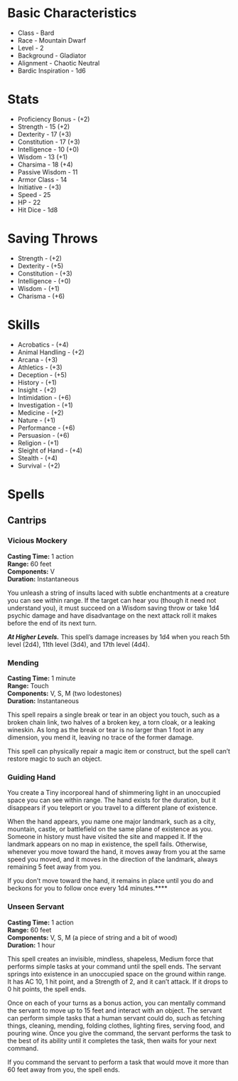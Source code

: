 # Basic Characteristics
- Class - Bard
- Race - Mountain Dwarf
- Level - 2
- Background - Gladiator
- Alignment - Chaotic Neutral
- Bardic Inspiration - 1d6
# Stats
- Proficiency Bonus - (+2)
- Strength - 15 (+2)
- Dexterity - 17 (+3)
- Constitution - 17 (+3)
- Intelligence - 10 (+0)
- Wisdom - 13 (+1)
- Charsima - 18 (+4)
- Passive Wisdom - 11
- Armor Class - 14
- Initiative - (+3)
- Speed - 25
- HP - 22
- Hit Dice - 1d8
# Saving Throws
- Strength - (+2)
- Dexterity - (+5)
- Constitution - (+3)
- Intelligence - (+0)
- Wisdom - (+1)
- Charisma - (+6)
# Skills
- Acrobatics - (+4)
- Animal Handling - (+2)
- Arcana - (+3)
- Athletics - (+3)
- Deception - (+5)
- History - (+1)
- Insight - (+2)
- Intimidation - (+6)
- Investigation - (+1)
- Medicine - (+2)
- Nature - (+1)
- Performance - (+6)
- Persuasion - (+6)
- Religion - (+1)
- Sleight of Hand - (+4)
- Stealth - (+4)
- Survival - (+2)
# Spells
## Cantrips
### Vicious Mockery
**Casting Time:** 1 action  
**Range:** 60 feet  
**Components:** V  
**Duration:** Instantaneous

You unleash a string of insults laced with subtle enchantments at a creature you can see within range. If the target can hear you (though it need not understand you), it must succeed on a Wisdom saving throw or take 1d4 psychic damage and have disadvantage on the next attack roll it makes before the end of its next turn.

**_At Higher Levels._** This spell’s damage increases by 1d4 when you reach 5th level (2d4), 11th level (3d4), and 17th level (4d4).
### Mending
**Casting Time:** 1 minute  
**Range:** Touch  
**Components:** V, S, M (two lodestones)  
**Duration:** Instantaneous

This spell repairs a single break or tear in an object you touch, such as a broken chain link, two halves of a broken key, a torn cloak, or a leaking wineskin. As long as the break or tear is no larger than 1 foot in any dimension, you mend it, leaving no trace of the former damage.

This spell can physically repair a magic item or construct, but the spell can’t restore magic to such an object.

### Guiding Hand
You create a Tiny incorporeal hand of shimmering light in an unoccupied space you can see within range. The hand exists for the duration, but it disappears if you teleport or you travel to a different plane of existence.

When the hand appears, you name one major landmark, such as a city, mountain, castle, or battlefield on the same plane of existence as you. Someone in history must have visited the site and mapped it. If the landmark appears on no map in existence, the spell fails. Otherwise, whenever you move toward the hand, it moves away from you at the same speed you moved, and it moves in the direction of the landmark, always remaining 5 feet away from you.

If you don’t move toward the hand, it remains in place until you do and beckons for you to follow once every 1d4 minutes.****

### Unseen Servant
**Casting Time:** 1 action  
**Range:** 60 feet  
**Components:** V, S, M (a piece of string and a bit of wood)  
**Duration:** 1 hour

This spell creates an invisible, mindless, shapeless, Medium force that performs simple tasks at your command until the spell ends. The servant springs into existence in an unoccupied space on the ground within range. It has AC 10, 1 hit point, and a Strength of 2, and it can’t attack. If it drops to 0 hit points, the spell ends.

Once on each of your turns as a bonus action, you can mentally command the servant to move up to 15 feet and interact with an object. The servant can perform simple tasks that a human servant could do, such as fetching things, cleaning, mending, folding clothes, lighting fires, serving food, and pouring wine. Once you give the command, the servant performs the task to the best of its ability until it completes the task, then waits for your next command.

If you command the servant to perform a task that would move it more than 60 feet away from you, the spell ends.
### 